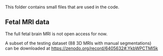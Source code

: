 This folder contains small files that are used in the code.



## Fetal MRI data
The full fetal brain MRI is not open access for now.

A subset of the testing dataset (88 3D MRIs with manual segmentations) can be downloaded at
https://zenodo.org/record/6405632#.YkbWPCTMI5k